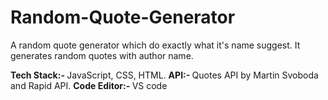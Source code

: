 # Random-Quote-Generator
A random quote generator which do exactly what it's name suggest. It generates random quotes with author name. 

<strong>Tech Stack:- </strong>JavaScript, CSS, HTML.
<strong>API:- </strong>Quotes API by Martin Svoboda and Rapid API.
<strong>Code Editor:- </strong>VS code

